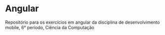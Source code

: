 # Angular
Repositório para os exercícios em angular da disciplina de desenvolvimento mobile, 6° período, Ciência da Computação

